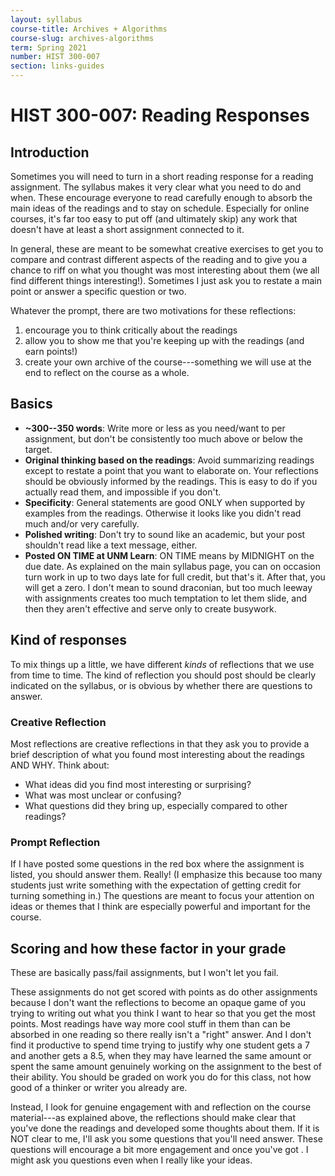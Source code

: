 ```yaml
---
layout: syllabus
course-title: Archives + Algorithms
course-slug: archives-algorithms
term: Spring 2021
number: HIST 300-007
section: links-guides
---
```


# HIST 300-007: Reading Responses

## Introduction
Sometimes you will need to turn in a short reading response for a reading assignment. The syllabus makes it very clear what you need to do and when. These encourage everyone to read carefully enough to absorb the main ideas of the readings and to stay on schedule. Especially for online courses, it's far too easy to put off (and ultimately skip) any work that doesn't have at least a short assignment connected to it.

In general, these are meant to be somewhat creative exercises to get you to compare and contrast different aspects of the reading and to give you a chance to riff on what you thought was most interesting about them (we all find different things interesting!). Sometimes I just ask you to restate a main point or answer a specific question or two.

Whatever the prompt, there are two motivations for these reflections:
1) encourage you to think critically about the readings
2) allow you to show me that you're keeping up with the readings (and earn points!)
3) create your own archive of the course---something we will use at the end to reflect on the course as a whole.

## Basics
- **~300--350 words**: Write more or less as you need/want to per assignment, but don't be consistently too much above or below the target.
- **Original thinking based on the readings**: Avoid summarizing readings except to restate a point that you want to elaborate on. Your reflections should be obviously informed by the readings. This is easy to do if you actually read them, and impossible if you don't.
- **Specificity**: General statements are good ONLY when supported by examples from the readings. Otherwise it looks like you didn't read much and/or very carefully.
- **Polished writing**: Don't try to sound like an academic, but your post shouldn't read like a text message, either.
- **Posted ON TIME at UNM Learn**: ON TIME means by MIDNIGHT on the due date. As explained on the main syllabus page, you can on occasion turn work in up to two days late for full credit, but that's it. After that, you will get a zero. I don't mean to sound draconian, but too much leeway with assignments creates too much temptation to let them slide, and then they aren't effective and serve only to create busywork.

## Kind of responses
To mix things up a little, we have different _kinds_ of reflections that we use from time to time. The kind of reflection you should post should be clearly indicated on the syllabus, or is obvious by whether there are questions to answer.

### Creative Reflection
Most reflections are creative reflections in that they ask you to provide a brief description of what you found most interesting about the readings AND WHY. Think about:
- What ideas did you find most interesting or surprising?
- What was most unclear or confusing?
- What questions did they bring up, especially compared to other readings?

### Prompt Reflection
If I have posted some questions in the red box where the assignment is listed, you should answer them. Really! (I emphasize this because too many students just write something with the expectation of getting credit for turning something in.) The questions are meant to focus your attention on ideas or themes that I think are especially powerful and important for the course.



## Scoring and how these factor in your grade
These are basically pass/fail assignments, but I won't let you fail.

These assignments do not get scored with points as do other assignments because I don't want the reflections to become an opaque game of you trying to writing out what you think I want to hear so that you get the most points. Most readings have way more cool stuff in them than can be absorbed in one reading so there really isn't a "right" answer. And I don't find it productive to spend time trying to justify why one student gets a 7 and another gets a 8.5, when they may have learned the same amount or spent the same amount genuinely working on the assignment to the best of their ability. You should be graded on work you do for this class, not how good of a thinker or writer you already are.

Instead, I look for genuine engagement with and reflection on the course material---as explained above, the reflections should make clear that you've done the readings and developed some thoughts about them. If it is NOT clear to me, I'll ask you some questions that you'll need answer. These questions will encourage a bit more engagement and once you've got . I might ask you questions even when I really like your ideas.
